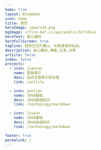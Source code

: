 ```yaml
---
home: true
layout: BlogHome
icon: home
title: 首页
heroImage: /pwa/144.png
bgImage: //file.mo7.cc/api/public/bz?idx=1
heroText: 辰心编码
heroFullScreen: true
tagline: 轻舟已过万重山，长路漫漫亦灿灿。
description: 辰心编码,博客,记录,分享
article: false
index: false
projects:
  - icon: jiansuo
    name: 查看索引
    desc: 站内文章索引和分类
    link: /article

  - icon: youlian
    name: JAVA基础
    desc: JAVA基础知识
    link: /technology/markdown

  - icon: liuyan
    name: JAVA基础
    desc: JAVA高级知识
    link: /technology/markdown

footer: true
permalink: /
---
```

